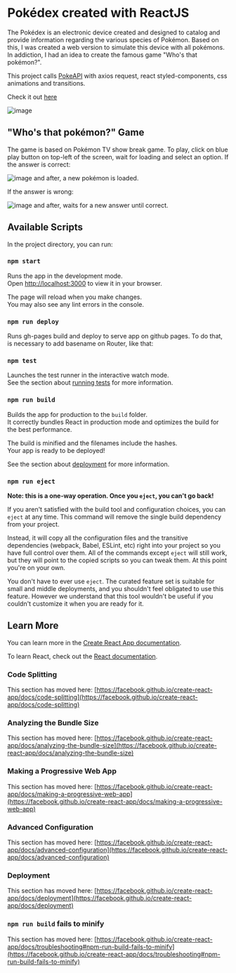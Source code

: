 # Pokédex created with ReactJS

The Pokédex is an electronic device created and designed to catalog and provide information regarding the various species of Pokémon. Based on this, I was created a web version to simulate this device with all pokémons. In addiction, I had an idea to create the famous game "Who's that pokémon?".

This project calls [PokeAPI](https://pokeapi.co) with axios request, react styled-components, css animations and transitions.

Check it out [here](https://ptrick0.github.io/reactjs-pokedex)

![image](https://user-images.githubusercontent.com/33580921/174077085-d8ac3216-893d-4427-81ed-ca52b884ef04.png)

## "Who's that pokémon?" Game

The game is based on Pokémon TV show break game. To play, click on blue play button on top-left of the screen, wait for loading and select an option.
If the answer is correct:

![image](https://user-images.githubusercontent.com/33580921/174075078-f130a095-0ec5-4164-b33d-e6fdf8dd87fb.png)
and after, a new pokémon is loaded.

If the answer is wrong:

![image](https://user-images.githubusercontent.com/33580921/174075335-900ff1de-2c1f-481a-9735-ad3c01972e1f.png)
and after, waits for a new answer until correct.

## Available Scripts

In the project directory, you can run:

### `npm start`

Runs the app in the development mode.\
Open [http://localhost:3000](http://localhost:3000) to view it in your browser.

The page will reload when you make changes.\
You may also see any lint errors in the console.

### `npm run deploy`

Runs gh-pages build and deploy to serve app on github pages.
To do that, is necessary to add basename on Router, like that:
<Router basename='/reactjs-pokedex'>

### `npm test`

Launches the test runner in the interactive watch mode.\
See the section about [running tests](https://facebook.github.io/create-react-app/docs/running-tests) for more information.

### `npm run build`

Builds the app for production to the `build` folder.\
It correctly bundles React in production mode and optimizes the build for the best performance.

The build is minified and the filenames include the hashes.\
Your app is ready to be deployed!

See the section about [deployment](https://facebook.github.io/create-react-app/docs/deployment) for more information.

### `npm run eject`

**Note: this is a one-way operation. Once you `eject`, you can't go back!**

If you aren't satisfied with the build tool and configuration choices, you can `eject` at any time. This command will remove the single build dependency from your project.

Instead, it will copy all the configuration files and the transitive dependencies (webpack, Babel, ESLint, etc) right into your project so you have full control over them. All of the commands except `eject` will still work, but they will point to the copied scripts so you can tweak them. At this point you're on your own.

You don't have to ever use `eject`. The curated feature set is suitable for small and middle deployments, and you shouldn't feel obligated to use this feature. However we understand that this tool wouldn't be useful if you couldn't customize it when you are ready for it.

## Learn More

You can learn more in the [Create React App documentation](https://facebook.github.io/create-react-app/docs/getting-started).

To learn React, check out the [React documentation](https://reactjs.org/).

### Code Splitting

This section has moved here: [https://facebook.github.io/create-react-app/docs/code-splitting](https://facebook.github.io/create-react-app/docs/code-splitting)

### Analyzing the Bundle Size

This section has moved here: [https://facebook.github.io/create-react-app/docs/analyzing-the-bundle-size](https://facebook.github.io/create-react-app/docs/analyzing-the-bundle-size)

### Making a Progressive Web App

This section has moved here: [https://facebook.github.io/create-react-app/docs/making-a-progressive-web-app](https://facebook.github.io/create-react-app/docs/making-a-progressive-web-app)

### Advanced Configuration

This section has moved here: [https://facebook.github.io/create-react-app/docs/advanced-configuration](https://facebook.github.io/create-react-app/docs/advanced-configuration)

### Deployment

This section has moved here: [https://facebook.github.io/create-react-app/docs/deployment](https://facebook.github.io/create-react-app/docs/deployment)

### `npm run build` fails to minify

This section has moved here: [https://facebook.github.io/create-react-app/docs/troubleshooting#npm-run-build-fails-to-minify](https://facebook.github.io/create-react-app/docs/troubleshooting#npm-run-build-fails-to-minify)
